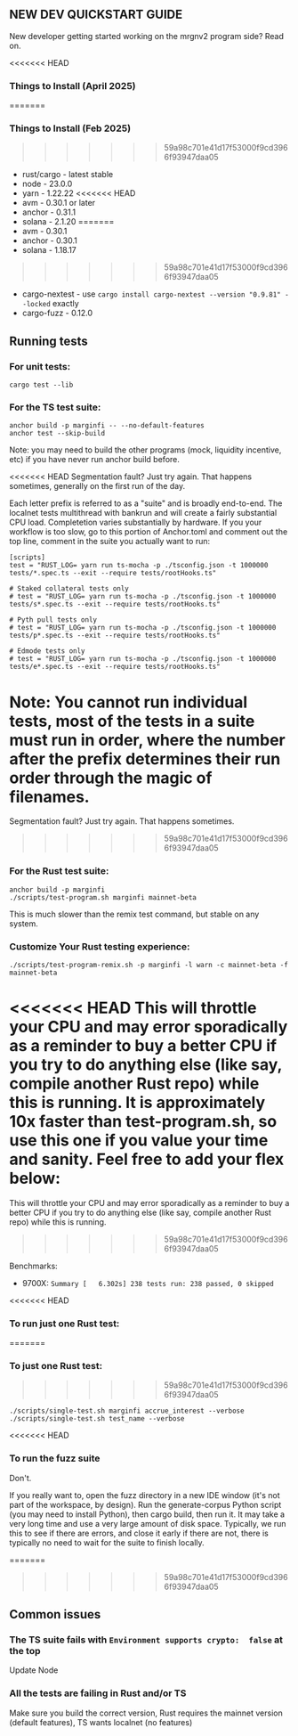 ## NEW DEV QUICKSTART GUIDE

New developer getting started working on the mrgnv2 program side? Read on.

<<<<<<< HEAD
### Things to Install (April 2025)
=======
### Things to Install (Feb 2025)
>>>>>>> 59a98c701e41d17f53000f9cd3966f93947daa05

- rust/cargo - latest stable
- node - 23.0.0
- yarn - 1.22.22
<<<<<<< HEAD
- avm - 0.30.1 or later
- anchor - 0.31.1
- solana - 2.1.20
=======
- avm - 0.30.1
- anchor - 0.30.1
- solana - 1.18.17
>>>>>>> 59a98c701e41d17f53000f9cd3966f93947daa05
- cargo-nextest - use `cargo install cargo-nextest --version "0.9.81" --locked` exactly
- cargo-fuzz - 0.12.0

## Running tests

### For unit tests:

```
cargo test --lib
```

### For the TS test suite:

```
anchor build -p marginfi -- --no-default-features
anchor test --skip-build
```

Note: you may need to build the other programs (mock, liquidity incentive, etc) if you have never run anchor build before.

<<<<<<< HEAD
Segmentation fault? Just try again. That happens sometimes, generally on the first run of the day.

Each letter prefix is referred to as a "suite" and is broadly end-to-end. The localnet tests
multithread with bankrun and will create a fairly substantial CPU load. Completetion varies
substantially by hardware. If you your workflow is too slow, go to this portion of Anchor.toml and
comment out the top line, comment in the suite you actually want to run:

```
[scripts]
test = "RUST_LOG= yarn run ts-mocha -p ./tsconfig.json -t 1000000 tests/*.spec.ts --exit --require tests/rootHooks.ts"

# Staked collateral tests only
# test = "RUST_LOG= yarn run ts-mocha -p ./tsconfig.json -t 1000000 tests/s*.spec.ts --exit --require tests/rootHooks.ts"

# Pyth pull tests only
# test = "RUST_LOG= yarn run ts-mocha -p ./tsconfig.json -t 1000000 tests/p*.spec.ts --exit --require tests/rootHooks.ts"

# Edmode tests only
# test = "RUST_LOG= yarn run ts-mocha -p ./tsconfig.json -t 1000000 tests/e*.spec.ts --exit --require tests/rootHooks.ts"
```

Note: You cannot run individual tests, most of the tests in a suite must run in order, where the
number after the prefix determines their run order through the magic of filenames.
=======
Segmentation fault? Just try again. That happens sometimes.
>>>>>>> 59a98c701e41d17f53000f9cd3966f93947daa05

### For the Rust test suite:

```
anchor build -p marginfi
./scripts/test-program.sh marginfi mainnet-beta
```

This is much slower than the remix test command, but stable on any system.

### Customize Your Rust testing experience:

```
./scripts/test-program-remix.sh -p marginfi -l warn -c mainnet-beta -f mainnet-beta
```

<<<<<<< HEAD
This will throttle your CPU and may error sporadically as a reminder to buy a better CPU if you try to do anything else (like say, compile another Rust repo) while this is running. It is approximately 10x faster than test-program.sh, so use this one if you value your time and sanity. Feel free to add your flex below:
=======
This will throttle your CPU and may error sporadically as a reminder to buy a better CPU if you try to do anything else (like say, compile another Rust repo) while this is running.
>>>>>>> 59a98c701e41d17f53000f9cd3966f93947daa05

Benchmarks:

- 9700X: `Summary [   6.302s] 238 tests run: 238 passed, 0 skipped`

<<<<<<< HEAD
### To run just one Rust test:
=======
### To just one Rust test:
>>>>>>> 59a98c701e41d17f53000f9cd3966f93947daa05

```
./scripts/single-test.sh marginfi accrue_interest --verbose
./scripts/single-test.sh test_name --verbose
```

<<<<<<< HEAD
### To run the fuzz suite

Don't.

If you really want to, open the fuzz directory in a new IDE window (it's not part of the workspace,
by design). Run the generate-corpus Python script (you may need to install Python), then cargo
build, then run it. It may take a very long time and use a very large amount of disk space.
Typically, we run this to see if there are errors, and close it early if there are not, there is
typically no need to wait for the suite to finish locally.

=======
>>>>>>> 59a98c701e41d17f53000f9cd3966f93947daa05
## Common issues

### The TS suite fails with `Environment supports crypto:  false` at the top

Update Node

### All the tests are failing in Rust and/or TS

Make sure you build the correct version, Rust requires the mainnet version (default features), TS wants localnet (no features)
